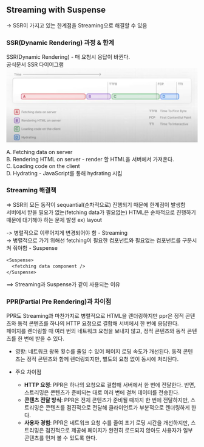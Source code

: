 ## Streaming with Suspense

-> SSR이 가지고 있는 한계점을 Streaming으로 해결할 수 있음

### SSR(Dynamic Rendering) 과정 & 한계

SSR(Dynamic Rendering) - 매 요청시 응답이 바뀐다.<br/>
공식문서 SSR 다이어그램
![alt text](image-5.png)

A. Fetching data on server <br/>
B. Rendering HTML on server - render 할 HTML을 서버에서 가져온다.<br/>
C. Loading code on the client<br/>
D. Hydrating - JavaScript를 통해 hydrating 시킴<br/>

### Streaming 해결책

=> SSR의 모든 동작이 sequantial(순차적으로) 진행되기 때문에 한계점이 발생함<br/>
서버에서 받을 필요가 없는(fetching data가 필요없는) HTML은 순차적으로 진행하기 때문에 대기해야 하는 문제 발생 ex) layout

-> 병렬적으로 이루어지게 변경되어야 함 - Streaming<br/>
-> 병렬적으로 가기 위해선 fetching이 필요한 컴포넌트와 필요없는 컴포넌트를 구분시켜 줘야함 - Suspense<br/>

```
<Suspense>
  <fetching data component />
</Suspense>
```

==> Streaming과 Suspense가 같이 사용되는 이유

### PPR(Partial Pre Rendering)과 차이점

PPR도 Streaming과 마찬가지로 병렬적으로 HTML을 렌더링하지만 ppr은 정적 콘텐츠와 동적 콘텐츠를 하나의 HTTP 요청으로 결합해 서버에서 한 번에 응답한다.<br/>
페이지를 렌더링할 때 여러 번의 네트워크 요청을 보내지 않고, 정적 콘텐츠와 동적 콘텐츠를 한 번에 받을 수 있다.

- 영향: 네트워크 왕복 횟수를 줄일 수 있어 페이지 로딩 속도가 개선된다. 동적 콘텐츠는 정적 콘텐츠와 함께 렌더링되지만, 별도의 요청 없이 동시에 처리된다.

- 주요 차이점
  - <strong>HTTP 요청</strong>: PPR은 하나의 요청으로 결합해 서버에서 한 번에 전달한다. 반면, 스트리밍은 콘텐츠가 준비되는 대로 여러 번에 걸쳐 데이터를 전송한다.
  - <strong>콘텐츠 전달 방식</strong>: PPR은 전체 콘텐츠가 준비될 때까지 한 번에 전달하지만, 스트리밍은 콘텐츠를 점진적으로 전달해 클라이언트가 부분적으로 렌더링하게 한다.
  - <strong>사용자 경험</strong>: PPR은 네트워크 요청 수를 줄여 초기 로딩 시간을 개선하지만, 스트리밍은 점진적으로 제공해 페이지가 완전히 로드되지 않아도 사용자가 일부 콘텐츠를 먼저 볼 수 있도록 한다.
